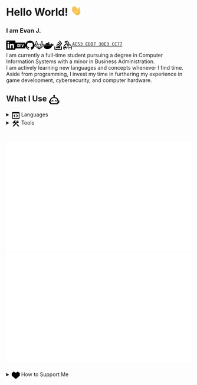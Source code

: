 # Hello World! <a href="#"><img src="https://raw.githubusercontent.com/ejach/ejach/main/assets/wavehand.gif" width="30px"></a>

### I am Evan J.
<a href="https://www.linkedin.com/in/evan-jach/">
  <img align="left" alt="Evan's LinkdeIn" width="25px" src="https://github.com/ejach/ejach/raw/main/assets/linkedin.svg" />
</a>
<a href="https://dev.to/ejach">
  <img align="left" alt="Evan's Dev.to" width="27px" src="https://github.com/ejach/ejach/raw/main/assets/dev-dot-to.svg" />
</a>
<a href="https://github.com/ejach">
  <img align="left" alt="Evan's Github" width="25px" src="https://github.com/ejach/ejach/raw/main/assets/github.svg" />
</a>
<a href="https://gitlab.com/e-jach">
  <img align="left" alt="Evan's Gitlab" width="25px" src="https://github.com/ejach/ejach/raw/main/assets/gitlab.svg" />
</a>
<a href="https://hub.docker.com/u/ejach">
  <img align="left" alt="Evan's Docker" width="27px" src="https://github.com/ejach/ejach/raw/main/assets/docker.svg" />
</a>
<a href="https://stackoverflow.com/users/13417835/ejach">
  <img align="left" alt="Evan's StackOverflow" width="25px" src="https://github.com/ejach/ejach/raw/main/assets/stackoverflow.svg" />
</a>
<a href="https://keybase.io/ejach">
  <img align="left" alt="Evan's Keybase" width="25px" src="https://raw.githubusercontent.com/ejach/ejach/main/assets/keybase.svg" />
</a>

[`AE53 EDB7 38E3 CC77`](https://keybase.io/ejach/pgp_keys.asc)


I am currently a full-time student pursuing a degree in Computer Information Systems with a minor in Business Administration.   
I am actively learning new languages and concepts whenever I find time.   
Aside from programming, I invest my time in furthering my experience in game development, cybersecurity, and computer hardware. 


## What I Use <a href="#"><img align="top" alt="HappyBot" width="30px" src="https://github.com/ejach/ejach/raw/main/assets/robot-happy-outline.svg" /></a> 
<details>
<summary><a href="#"><img align="top" alt="iFrame" width="22px" src="https://github.com/ejach/ejach/raw/main/assets/iframe-outline.svg" /></a> Languages </summary>

- <a href="#"><img align="left" alt="Python" width="22px" src="https://github.com/ejach/ejach/raw/main/assets/python.svg" /></a> Python

- <a href="#"><img align="left" alt="PHP" width="22px" src="https://github.com/ejach/ejach/raw/main/assets/php.svg" /></a> PHP

- <a href="#"><img align="left" alt="MySQL" width="22px" src="https://github.com/ejach/ejach/raw/main/assets/mysql.svg" /></a> MySQL

- <a href="#"><img align="left" alt="JavaScript" width="22px" src="https://github.com/ejach/ejach/raw/main/assets/javascript.svg" /></a> JavaScript

- <a href="#"><img align="left" alt="Java" width="22px" src="https://github.com/ejach/ejach/raw/main/assets/java.svg" /></a> Java 

- <a href="#"><img align="left" alt="C/C++" width="22px" src="https://github.com/ejach/ejach/raw/main/assets/c.svg" /></a> C/C++

</details>

<details>
<summary><a href="#"><img align="top" alt="Wrench" width="22px" src="https://github.com/ejach/ejach/raw/main/assets/hammer-wrench.svg" /></a> Tools </summary>

- <a href="#"><img align="left" alt="Linux" width="22px" src="https://github.com/ejach/ejach/raw/main/assets/linux.svg" /></a>  Linux

- <a href="#"><img align="left" alt="Git" width="22px" src="https://github.com/ejach/ejach/raw/main/assets/git.svg" /></a>  Git

- <a href="#"><img align="left" alt="Docker" width="24px" src="https://github.com/ejach/ejach/raw/main/assets/docker.svg" /></a>  Docker

- <a href="#"><img align="left" alt="Heroku" width="22px" src="https://github.com/ejach/ejach/raw/main/assets/heroku.svg" /></a>  Heroku

- <a href="#"><img align="left" alt="Digial Ocean" width="22px" src="https://github.com/ejach/ejach/raw/main/assets/digitalocean.svg" /></a>  Digital Ocean
  
- <a href="#"><img align="left" alt="PyCharm" width="22px" src="https://raw.githubusercontent.com/ejach/ejach/main/assets/pycharm.svg" /></a>  PyCharm

</details>
  
[![Top Langs](https://github.com/ejach/github-stats-transparent/blob/output/generated/languages.svg)](https://github.com/rahul-jha98/github-stats-transparent)
[![Overview](https://github.com/ejach/github-stats-transparent/blob/output/generated/overview.svg)](https://github.com/rahul-jha98/github-stats-transparent)
==
<details>
<summary><a href="#"><img align="top" alt="Heart" width="22px" src="https://raw.githubusercontent.com/ejach/ejach/main/assets/favorite.svg" /></a> How to Support Me</summary>

- <a href="https://www.buymeacoffee.com/ejach"><img align="left" alt="Buy Me a Coffee" width="25px" src="https://github.com/ejach/ejach/raw/main/assets/buymeacoffee.svg"> Buy Me a Coffee</a> 

- <a href="https://ko-fi.com/ejach"><img align="left" alt="Ko-Fi" width="25px" src="https://github.com/ejach/ejach/raw/main/assets/ko-fi.svg" /> Ko-fi</a>

</details>
